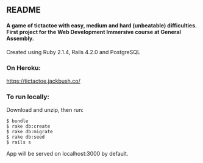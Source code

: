 ## README

#### A game of tictactoe with easy, medium and hard (unbeatable) difficulties. First project for the Web Development Immersive course at General Assembly.

Created using Ruby 2.1.4, Rails 4.2.0 and PostgreSQL

### On Heroku:

<https://tictactoe.jackbush.co/>

### To run locally:

Download and unzip, then run:
```
$ bundle
$ rake db:create
$ rake db:migrate
$ rake db:seed
$ rails s
```
App will be served on localhost:3000 by default.
